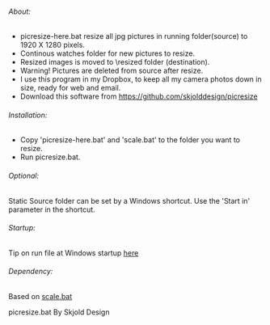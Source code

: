 ###### About:
- picresize-here.bat resize all jpg pictures in running folder(source) to 1920 X 1280 pixels.
- Continous watches folder for new pictures to resize.
- Resized images is moved to \resized folder (destination).
- Warning! Pictures are deleted from source after resize.
- I use this program in my Dropbox, to keep all my camera photos down in size, ready for web and email.
- Download this software from https://github.com/skjolddesign/picresize


###### Installation:
- Copy 'picresize-here.bat' and 'scale.bat' to the folder you want to resize.
- Run picresize.bat.

###### Optional: 
Static Source folder can be set by a Windows shortcut. 
Use the 'Start in' parameter in the shortcut.

###### Startup:
Tip on run file at Windows startup [here](https://www.computerhope.com/issues/ch000322.htm)
 
###### Dependency:
Based on [scale.bat](https://github.com/npocmaka/batch.scripts/blob/master/hybrids/jscript/imageProcessing/scale.bat)

picresize.bat By Skjold Design
